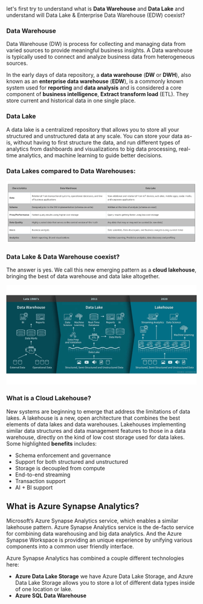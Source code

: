 
let's first try to understand what is **Data Warehouse** and **Data Lake** and understand will Data Lake & Enterprise Data Warehouse (EDW) coexist?

### Data Warehouse
Data Warehouse (DW) is process for collecting and managing data from varied sources to provide meaningful business insights. A Data warehouse is typically used to connect and analyze business data from heterogeneous sources.

In the early days of data repository, a **data warehouse** (**DW** or **DWH**), also known as an **enterprise data  warehouse** (**EDW**), is a commonly known system used for **reporting** and **data analysis** and is considered a core component of **business intelligence**, **Extract transform load** (ETL). They store current and historical data in one single place.

### Data Lake
A data lake is a centralized repository that allows you to store all your structured and unstructured data at any scale. You can store your data as-is, without having to first structure the data, and run different types of analytics from dashboards and visualizations to big data processing, real-time analytics, and machine learning to guide better decisions.

### Data Lakes compared to Data Warehouses:

![DLDW](https://github.com/gurditsingh/blog/blob/gh-pages/_screenshots/DataLake_DataWarehouse.jpg?raw=true)

### Data Lake & Data Warehouse coexist?
The answer is yes. We call this new emerging pattern as a **cloud lakehouse**, bringing the best of data warehouse and data lake altogether.

![DLDW](https://github.com/gurditsingh/blog/blob/gh-pages/_screenshots/data-lakehouse.png?raw=true)

### What is a Cloud Lakehouse?
New systems are beginning to emerge that address the limitations of data lakes. A lakehouse is a new, open architecture that combines the best elements of data lakes and data warehouses. Lakehouses implementing similar data structures and data management features to those in a data warehouse, directly on the kind of low cost storage used for data lakes. Some highlighted **benefits** includes:

 - Schema enforcement and governance
 - Support for both structured and unstructured
 - Storage is decoupled from compute
 - End-to-end streaming
 - Transaction support
 - AI + BI support

## What is Azure Synapse Analytics?

Microsoft’s Azure Synapse Analytics service, which enables a similar lakehouse pattern. Azure Synapse Analytics service is the de-facto service for combining data warehousing and big data analytics. And the Azure Synapse Workspace is providing an unique experience by unifying various components into a common user friendly interface.

Azure Synapse Analytics has combined a couple different technologies here:

 - **Azure Data Lake Storage** we have Azure Data Lake Storage, and Azure Data Lake Storage allows you to store a lot of different data types inside of one location or lake.
 - **Azure SQL Data Warehouse** 

<!--stackedit_data:
eyJoaXN0b3J5IjpbMTEyMTQ5MzkzOSwtMTQ2OTUxMjAwOCwtMT
Y5NTUxMDY5NSwzMDM3ODMyNjEsMTQ1Mzg5NjAxMiwtMjA1Mzc1
NDYyNywtMjA5NjIzODk4LC04MDQ1NTkxMTYsNTk4NTgwOTE2LC
02MDMyMDQ5NDMsMzA5MTk0MDIzLDk2OTI2Njc0NCwxODM3NzQ0
NzgwLC0xNzcyMjI1NzA0LC0xNjk0MDgyNTYsLTE2MjA2NjczMj
QsLTIwMjY3OTU3MTMsLTE2ODk5MDg5NTIsNDgyNzYzMjAsMTE4
MTMxNjQxXX0=
-->